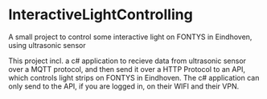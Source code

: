 # InteractiveLightControlling
A small project to control some interactive light on FONTYS in Eindhoven, using ultrasonic sensor


This project incl. a c# application to recieve data from ultrasonic sensor over a MQTT protocol, and then send it over a HTTP Protocol to an API, which controls light strips on FONTYS in Eindhoven.
The c# application can only send to the API, if you are logged in, on their WIFI and their VPN.
